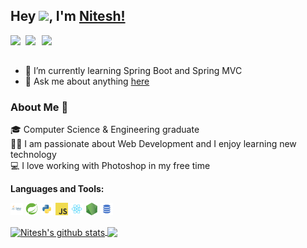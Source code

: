 ## Hey <img src="https://github.com/TheDudeThatCode/TheDudeThatCode/blob/master/Assets/Hi.gif" width="29px">, I'm [Nitesh!](https://niteshseram.github.io) 

<a href="https://www.linkedin.com/in/niteshseram/">
  <img align="left" width="24px" src="https://cdn.jsdelivr.net/npm/simple-icons@v3/icons/linkedin.svg"  />
</a>
<a href="https://twitter.com/niteshseram">
  <img align="left" width="26px" src="https://cdn.jsdelivr.net/npm/simple-icons@v3/icons/twitter.svg" />
</a>
<a href="mailto:niteshseram@gmail.com">
  <img align="left" width="26px" src="https://cdn.jsdelivr.net/npm/simple-icons@v3/icons/gmail.svg" />
</a>
<br />
<br />

- 🌱 I’m currently learning Spring Boot and Spring MVC
- 💬 Ask me about anything [here](https://github.com/niteshseram/niteshseram/issues)


### About Me 🚀
🎓 Computer Science & Engineering graduate <br />
👨‍💻 I am passionate about Web Development and I enjoy learning new technology <br />
💻 I love working with Photoshop in my free time <br />

**Languages and Tools:**  

<code><img height="20" src="https://raw.githubusercontent.com/github/explore/80688e429a7d4ef2fca1e82350fe8e3517d3494d/topics/java/java.png"></code>
<code><img height="20" src="https://raw.githubusercontent.com/github/explore/80688e429a7d4ef2fca1e82350fe8e3517d3494d/topics/spring-boot/spring-boot.png"></code>
<code><img height="20" src="https://raw.githubusercontent.com/github/explore/80688e429a7d4ef2fca1e82350fe8e3517d3494d/topics/python/python.png"></code>
<code><img height="20" src="https://raw.githubusercontent.com/github/explore/80688e429a7d4ef2fca1e82350fe8e3517d3494d/topics/javascript/javascript.png"></code>
<code><img height="20" src="https://raw.githubusercontent.com/github/explore/80688e429a7d4ef2fca1e82350fe8e3517d3494d/topics/react/react.png"></code>
<code><img height="20" src="https://raw.githubusercontent.com/github/explore/80688e429a7d4ef2fca1e82350fe8e3517d3494d/topics/nodejs/nodejs.png"></code>
<code><img height="20" src="https://raw.githubusercontent.com/github/explore/80688e429a7d4ef2fca1e82350fe8e3517d3494d/topics/sql/sql.png"></code>


<a href="https://github.com/niteshseram/github-readme-stats">
  <img align="center" src="https://github-readme-stats.vercel.app/api?username=niteshseram&show_icons=true&hide_border=true" alt="Nitesh's github stats" />
</a>
<a href="https://github.com/niteshseram/github-readme-stats">
  <img align="center" src="https://github-readme-stats.vercel.app/api/top-langs/?username=niteshseram&langs_count=6&layout=compact&hide_border=true" />
</a>
<!--
**niteshseram/niteshseram** is a ✨ _special_ ✨ repository because its `README.md` (this file) appears on your GitHub profile.

Here are some ideas to get you started:


-->
